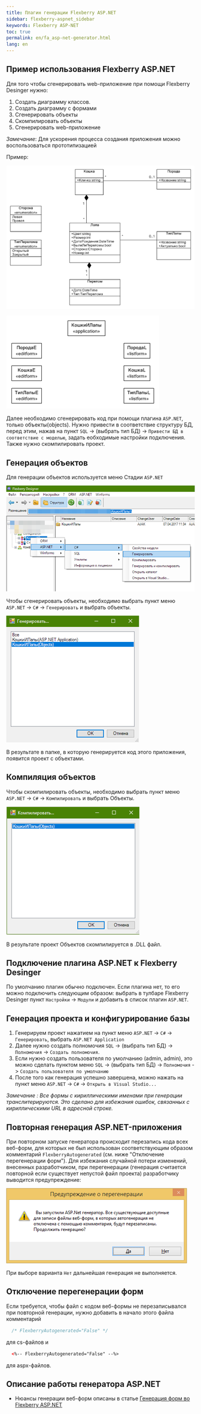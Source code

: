 ```yaml
---
title: Плагин генерации Flexberry ASP.NET
sidebar: flexberry-aspnet_sidebar
keywords: Flexberry ASP-NET
toc: true
permalink: en/fa_asp-net-generator.html
lang: en
---
```


## Пример использования Flexberry ASP.NET

Для того чтобы сгенерировать web-приложение при помощи Flexberry Desinger нужно:
1. Создать диаграмму классов.
2. Создать диаграмму с формами
3. Сгенерировать объекты
4. Скомпилировать объекты
5. Сгенерировать web-приложение

*Замечание*: Для ускорения процесса создания приложения можно воспользоваться прототипизацией

Пример:

![](/images/pages/products/flexberry-aspnet/aspnet/cat-object.png)

![](/images/pages/products/flexberry-aspnet/aspnet/cat-form.png)

Далее необходимо сгенерировать код при помощи плагина `ASP.NET`, только объекты(objects). Нужно привести в соответствие структуру БД, перед этим, нажав на пункт `SQL` -> (выбрать тип БД) -> `Привести БД в соответствие с моделью`, задать еобходимые настройки подключения. Также нужно скомпилировать проект.

## Генерация объектов

Для генерации объектов используется меню Стадии `ASP.NET`

![](/images/pages/products/flexberry-aspnet/genmenu.png)

Чтобы сгенерировать объекты, необходимо выбрать пункт меню `ASP.NET` -> `C#` -> `Генерировать` и выбрать объекты.

![](/images/pages/products/flexberry-aspnet/gen-object-web.png)

В результате в папке, в которую генерируется код этого приложения, появится проект с объектами.

## Компиляция объектов

Чтобы скомпилировать объекты, необходимо выбрать пункт меню `ASP.NET` -> `C#` -> `Компилировать` и выбрать Объекты.

![](/images/pages/products/flexberry-aspnet/compilation-object-web.png)

В результате проект Объектов скомпилируется в .DLL файл.

## Подключение плагина ASP.NET к Flexberry Desinger

По умолчанию плагин обычно подключен. Если плагина нет, то его можно подключить следующим образом: выбрать в тулбаре Flexberry Desinger пункт `Настройки` -> `Модули` и добавить в список плагин `ASP.NET`.

## Генерация проекта и конфигурирование базы

1. Генерируем проект нажатием на пункт меню `ASP.NET` -> `C#` -> `Генерировать`, выбрать `ASP.NET Application`
2. Далее нужно создать полномочия `SQL` -> (выбрать тип БД) -> `Полномочия` -> `Создать полномочия`.
3. Если нужно создать пользователя по умолчанию (admin, admin), это можно сделать пунктом меню `SQL` -> (выбрать тип БД) -> `Полномочия` -> `Создать пользователя по умолчанию`
4. После того как генерация успешно завершена, можно нажать на пункт меню `ASP.NET` -> `C#` -> `Открыть в Visual Studio...`

*Замечание : Все формы с кириллическими именами при генерации транслитерируются. Это сделано для избежания ошибок, связанных с кириллическими URL в адресной строке.*

## Повторная генерация ASP.NET-приложения

При повторном запуске генератора происходит перезапись кода всех веб-форм, для которых не был использован соответствующим образом комментарий `FlexberryAutogenerated` (см. ниже "Отключение перегенерации форм"). Для избежания случайной потери изменений, внесенных разработчиком, при перегенерации (генерация считается повторной если существует непустой файл проекта) разработчику выводится предупреждение:

![](/images/pages/products/flexberry-aspnet/aspnet/asp-genwarning.png)

При выборе варианта `Нет` дальнейшая генерация не выполняется. 

## Отключение перегенерации форм

Если требуется, чтобы файл с кодом веб-формы не перезаписывался при повторной генерации, нужно добавить в начало этого файла комментарий 
  
```csharp
  /* FlexberryAutogenerated="False" */ 
```

  для cs-файлов и 

```xml
  <%-- FlexberryAutogenerated="False" --%>
```
  для aspx-файлов.

## Описание работы генератора ASP.NET

* Нюансы генерации веб-форм описаны в статье [Генерация форм во Flexberry ASP.NET](fa_form-generation.html)
